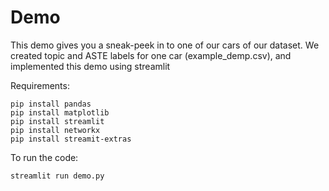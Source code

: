 # Demo
This demo gives you a sneak-peek in to one of our cars of our dataset. We created topic and ASTE labels for one car (example_demp.csv), and implemented this demo using streamlit

Requirements:
```
pip install pandas
pip install matplotlib
pip install streamlit
pip install networkx
pip install streamit-extras
```

To run the code:

```
streamlit run demo.py

```
